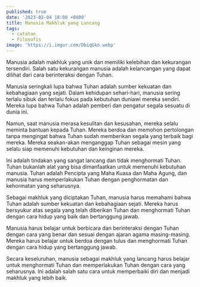 ```yaml
---
published: true
date: '2023-02-04 18:00 +0800'
title: Manusia Makhluk yang Lancang
tags:
  - catatan
  - Filosofis
image: 'https://i.imgur.com/DbiqGko.webp'
---
```

Manusia adalah makhluk yang unik dan memiliki kelebihan dan kekurangan tersendiri. Salah satu kekurangan manusia adalah kelancangan yang dapat dilihat dari cara berinteraksi dengan Tuhan.

Manusia seringkali lupa bahwa Tuhan adalah sumber kekuatan dan kebahagiaan yang sejati. Dalam kehidupan sehari-hari, manusia sering terlalu sibuk dan terlalu fokus pada kebutuhan duniawi mereka sendiri. Mereka lupa bahwa Tuhan adalah pemberi dan pengatur segala sesuatu di dunia ini.

Namun, saat manusia merasa kesulitan dan kesusahan, mereka selalu meminta bantuan kepada Tuhan. Mereka berdoa dan memohon pertolongan tanpa mengingat bahwa Tuhan sudah memberikan segala yang terbaik bagi mereka. Mereka seakan-akan menganggap Tuhan sebagai mesin yang selalu siap memenuhi kebutuhan dan keinginan mereka.

Ini adalah tindakan yang sangat lancang dan tidak menghormati Tuhan. Tuhan bukanlah alat yang bisa dimanfaatkan untuk memenuhi kebutuhan manusia. Tuhan adalah Pencipta yang Maha Kuasa dan Maha Agung, dan manusia harus memperlakukan Tuhan dengan penghormatan dan kehormatan yang seharusnya.

Sebagai makhluk yang diciptakan Tuhan, manusia harus memahami bahwa Tuhan adalah sumber kekuatan dan kebahagiaan sejati. Mereka harus bersyukur atas segala yang telah diberikan Tuhan dan menghormati Tuhan dengan cara hidup yang baik dan bertanggung jawab.

Manusia harus belajar untuk berbicara dan berinteraksi dengan Tuhan dengan cara yang benar dan sesuai dengan ajaran agama masing-masing. Mereka harus belajar untuk berdoa dengan tulus dan menghormati Tuhan dengan cara hidup yang bertanggung jawab.

Secara keseluruhan, manusia sebagai makhluk yang lancang harus belajar untuk menghormati Tuhan dan memperlakukan Tuhan dengan cara yang seharusnya. Ini adalah salah satu cara untuk memperbaiki diri dan menjadi makhluk yang lebih baik.